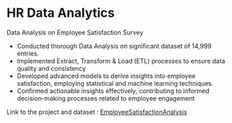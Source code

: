 <h1>HR Data Analytics</h1>

<h23>Data Analysis on Employee Satisfaction Survey</h3>
<p>
  <ul>
  <li>Conducted thorough Data Analysis on significant dataset of 14,999 entries.</li>
  <li>Implemented Extract, Transform & Load (ETL) processes to ensure data quality and consistency</li>
  <li> Developed advanced models to derive insights into employee satisfaction, employing statistical and machine learning techniques.</li>
  <li>Confirmed actionable insights effectively, contributing to informed decision-making processes related to employee engagement</li>  
</ul>
</p>
<p>
  Link to the project and dataset : <a href = https://www.kaggle.com/code/dennismathewjose/emplolyeesurvey/notebook>EmployeeSatisfactionAnalysis</a>
</p>

